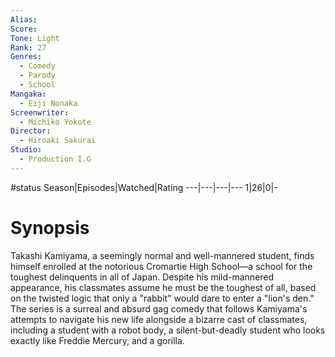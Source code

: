 ```yaml
---
Alias:
Score:
Tone: Light
Rank: 27
Genres:
  - Comedy
  - Parody
  - School
Mangaka:
  - Eiji Nonaka
Screenwriter:
  - Michiko Yokote
Director:
  - Hiroaki Sakurai
Studio:
  - Production I.G
---
```

#status
Season|Episodes|Watched|Rating
---|---|---|---
1|26|0|-

# Synopsis
Takashi Kamiyama, a seemingly normal and well-mannered student, finds himself enrolled at the notorious Cromartie High School—a school for the toughest delinquents in all of Japan. Despite his mild-mannered appearance, his classmates assume he must be the toughest of all, based on the twisted logic that only a "rabbit" would dare to enter a "lion's den." The series is a surreal and absurd gag comedy that follows Kamiyama's attempts to navigate his new life alongside a bizarre cast of classmates, including a student with a robot body, a silent-but-deadly student who looks exactly like Freddie Mercury, and a gorilla.